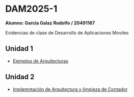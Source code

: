 # DAM2025-1
**Alumno: Garcia Galaz Rodolfo / 20491167**

Evidencias de clase de Desarrollo de Aplicaciones Moviles


## Unidad 1
- [Ejemplos de Arquitecturas](https://github.com/dogAteTaco/DAM2025-1/blob/main/u1/arquitecturas/arquitecturas-20491167.pdf)

## Unidad 2
- [Implemntación de Arquitectura y limpieza de Contador](https://github.com/dogAteTaco/DAM2025-1/tree/main/u2/first_app)
